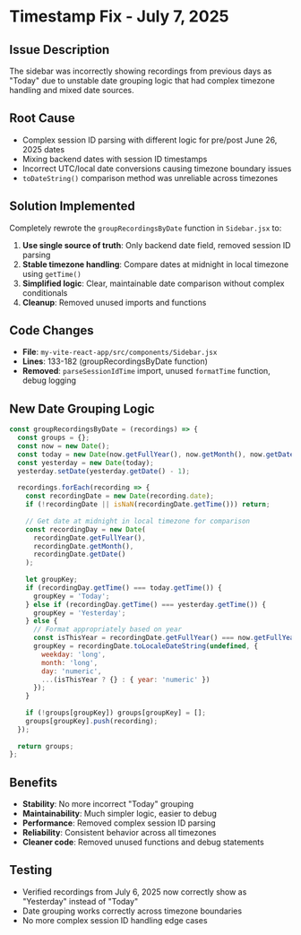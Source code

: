 # Timestamp Fix - July 7, 2025

## Issue Description
The sidebar was incorrectly showing recordings from previous days as "Today" due to unstable date grouping logic that had complex timezone handling and mixed date sources.

## Root Cause
- Complex session ID parsing with different logic for pre/post June 26, 2025 dates
- Mixing backend dates with session ID timestamps
- Incorrect UTC/local date conversions causing timezone boundary issues
- `toDateString()` comparison method was unreliable across timezones

## Solution Implemented
Completely rewrote the `groupRecordingsByDate` function in `Sidebar.jsx` to:

1. **Use single source of truth**: Only backend date field, removed session ID parsing
2. **Stable timezone handling**: Compare dates at midnight in local timezone using `getTime()`
3. **Simplified logic**: Clear, maintainable date comparison without complex conditionals
4. **Cleanup**: Removed unused imports and functions

## Code Changes
- **File**: `my-vite-react-app/src/components/Sidebar.jsx`
- **Lines**: 133-182 (groupRecordingsByDate function)
- **Removed**: `parseSessionIdTime` import, unused `formatTime` function, debug logging

## New Date Grouping Logic
```javascript
const groupRecordingsByDate = (recordings) => {
  const groups = {};
  const now = new Date();
  const today = new Date(now.getFullYear(), now.getMonth(), now.getDate());
  const yesterday = new Date(today);
  yesterday.setDate(yesterday.getDate() - 1);
  
  recordings.forEach(recording => {
    const recordingDate = new Date(recording.date);
    if (!recordingDate || isNaN(recordingDate.getTime())) return;
    
    // Get date at midnight in local timezone for comparison
    const recordingDay = new Date(
      recordingDate.getFullYear(),
      recordingDate.getMonth(),
      recordingDate.getDate()
    );
    
    let groupKey;
    if (recordingDay.getTime() === today.getTime()) {
      groupKey = 'Today';
    } else if (recordingDay.getTime() === yesterday.getTime()) {
      groupKey = 'Yesterday';
    } else {
      // Format appropriately based on year
      const isThisYear = recordingDate.getFullYear() === now.getFullYear();
      groupKey = recordingDate.toLocaleDateString(undefined, {
        weekday: 'long',
        month: 'long',
        day: 'numeric',
        ...(isThisYear ? {} : { year: 'numeric' })
      });
    }
    
    if (!groups[groupKey]) groups[groupKey] = [];
    groups[groupKey].push(recording);
  });
  
  return groups;
};
```

## Benefits
- **Stability**: No more incorrect "Today" grouping
- **Maintainability**: Much simpler logic, easier to debug
- **Performance**: Removed complex session ID parsing
- **Reliability**: Consistent behavior across all timezones
- **Cleaner code**: Removed unused functions and debug statements

## Testing
- Verified recordings from July 6, 2025 now correctly show as "Yesterday" instead of "Today"
- Date grouping works correctly across timezone boundaries
- No more complex session ID handling edge cases